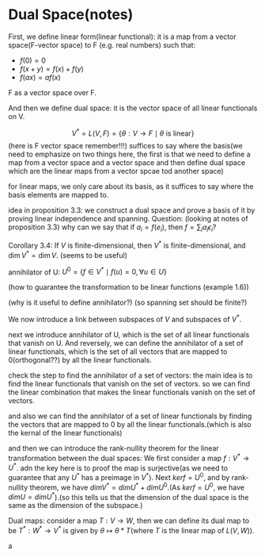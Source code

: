 # Dual Space(notes)
First, we define linear form(linear functional): it is a map from a vector space(F-vector space) to F (e.g. real numbers) such that:
- $f(0) = 0$
- $f(x+y) = f(x) + f(y)$
- $f(ax) = af(x)$

F as a vector space over F.

And then we define dual space: it is the vector space of all linear functionals on V.

$$V^* = L(V,F) = \{\theta: V \to F \mid \theta \text{ is linear}\}$$(here is F vector space remember!!!)
suffices to say where the basis(we need to emphasize on two things here, the first is that we need to define a map from a vector space and a vector space and then define dual space which are the linear maps from a vector spcae tod another space)

for linear maps, we only care about its basis, as it 
suffices to say where the basis elements are mapped to.

idea in proposition 3.3: we construct a dual space and prove a basis of it by proving linear independence and spanning.
Question: (looking at notes of proposition 3.3) why can we say that if $a_i = f(e_i)$, then $f = \sum_i a_i\epsilon_i$?

Corollary 3.4: If $V$ is finite-dimensional, then $V^*$ is finite-dimensional, and $\dim V^* = \dim V$.
(seems to be useful)

annihilator of U: $U^0 = \{f \in V^* \mid f(u) = 0, \forall u \in U\}$



(how to guarantee the transformation to be linear functions (example 1.6))

(why is it useful to define annihilator?)
(so spanning set should be finite?)


We now introduce a link between subspaces of $V$ and subspaces of $V^*$.

next we introduce annihilator of U, which is the set of all linear functionals that vanish on U.
And reversely, we can define the annihilator of a set of linear functionals, which is the set of all vectors that are mapped to 0(orthogonal??) by all the linear functionals.

check the step to find the annihilator of a set of vectors: the main idea is to find the linear functionals that vanish on the set of vectors. so we can find the linear combination that makes the linear functionals vanish on the set of vectors.

and also we can find the annihilator of a set of linear functionals by finding the vectors that are mapped to 0 by all the linear functionals.(which is also the kernal of the linear functionals)

and then we can introduce the rank-nullity theorem for the linear transformation between the dual spaces: We first consider a map $f: V^* \to U^*$. adn the key here is to proof the map is surjective(as we need to guarantee that any $U^*$ has a preimage in $V^*$). Next $kerf=U^0$, and by rank-nullity theorem, we have $dimV^* = dimU^* + dimU^0$.(As $kerf=U^0$, we have $dimU= dimU^*$).(so this tells us that the dimension of the dual space is the same as the dimension of the subspace.)


Dual maps:
consider a map $T: V \to W$, then we can define its dual map to be $T^*: W^* \to V^*$ is given by $\theta \mapsto \theta*T$(where $T$ is the linear map of $L(V,W)$).

a 






